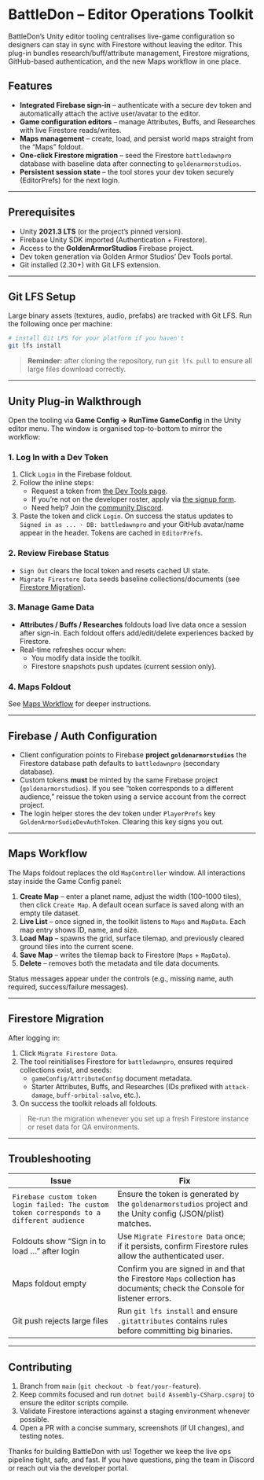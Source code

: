 # BattleDon – Editor Operations Toolkit

BattleDon’s Unity editor tooling centralises live-game configuration so designers can stay in sync with Firestore without leaving the editor. This plug-in bundles research/buff/attribute management, Firestore migrations, GitHub-based authentication, and the new Maps workflow in one place.


## Features

- **Integrated Firebase sign-in** – authenticate with a secure dev token and automatically attach the active user/avatar to the editor.
- **Game configuration editors** – manage Attributes, Buffs, and Researches with live Firestore reads/writes.
- **Maps management** – create, load, and persist world maps straight from the “Maps” foldout.
- **One-click Firestore migration** – seed the Firestore `battledawnpro` database with baseline data after connecting to `goldenarmorstudios`.
- **Persistent session state** – the tool stores your dev token securely (EditorPrefs) for the next login.

---

## Prerequisites

- Unity **2021.3 LTS** (or the project’s pinned version).  
- Firebase Unity SDK imported (Authentication + Firestore).  
- Access to the **GoldenArmorStudios** Firebase project.  
- Dev token generation via Golden Armor Studios’ Dev Tools portal.  
- Git installed (2.30+) with Git LFS extension.

---

## Git LFS Setup

Large binary assets (textures, audio, prefabs) are tracked with Git LFS. Run the following once per machine:

```bash
# install Git LFS for your platform if you haven't
git lfs install

```

> **Reminder:** after cloning the repository, run `git lfs pull` to ensure all large files download correctly.

---

## Unity Plug-in Walkthrough

Open the tooling via **Game Config → RunTime GameConfig** in the Unity editor menu. The window is organised top-to-bottom to mirror the workflow:

### 1. Log In with a Dev Token

1. Click `Login` in the Firebase foldout.  
2. Follow the inline steps:
   - Request a token from [the Dev Tools page](https://goldenarmorstudio.art/dev-tools).  
   - If you’re not on the developer roster, apply via [the signup form](https://goldenarmorstudio.art/join-team).  
   - Need help? Join the [community Discord](https://goldenarmorstudio.art/community).  
3. Paste the token and click `Login`. On success the status updates to `Signed in as ... · DB: battledawnpro` and your GitHub avatar/name appear in the header. Tokens are cached in `EditorPrefs`.

### 2. Review Firebase Status

- `Sign Out` clears the local token and resets cached UI state.  
- `Migrate Firestore Data` seeds baseline collections/documents (see [Firestore Migration](#firestore-migration)).

### 3. Manage Game Data

- **Attributes / Buffs / Researches** foldouts load live data once a session after sign-in. Each foldout offers add/edit/delete experiences backed by Firestore.
- Real-time refreshes occur when:
  - You modify data inside the toolkit.  
  - Firestore snapshots push updates (current session only).

### 4. Maps Foldout

See [Maps Workflow](#maps-workflow) for deeper instructions.

---

## Firebase / Auth Configuration

- Client configuration points to Firebase **project `goldenarmorstudios`** the Firestore database path defaults to `battledawnpro` (secondary database).
- Custom tokens **must** be minted by the same Firebase project (`goldenarmorstudios`). If you see “token corresponds to a different audience,” reissue the token using a service account from the correct project.
- The login helper stores the dev token under `PlayerPrefs` key `GoldenArmorSudioDevAuthToken`. Clearing this key signs you out.

---

## Maps Workflow

The Maps foldout replaces the old `MapController` window. All interactions stay inside the Game Config panel:

1. **Create Map** – enter a planet name, adjust the width (100–1000 tiles), then click `Create Map`. A default ocean surface is saved along with an empty tile dataset.
2. **Live List** – once signed in, the toolkit listens to `Maps` and `MapData`. Each map entry shows ID, name, and size.
3. **Load Map** – spawns the grid, surface tilemap, and previously cleared ground tiles into the current scene.
4. **Save Map** – writes the tilemap back to Firestore (`Maps` + `MapData`).
5. **Delete** – removes both the metadata and tile data documents.

Status messages appear under the controls (e.g., missing name, auth required, success/failure messages).

---

## Firestore Migration

After logging in:

1. Click `Migrate Firestore Data`.  
2. The tool reinitialises Firestore for `battledawnpro`, ensures required collections exist, and seeds:
   - `gameConfig/AttributeConfig` document metadata.  
   - Starter Attributes, Buffs, and Researches (IDs prefixed with `attack-damage`, `buff-orbital-salvo`, etc.).
3. On success the toolkit reloads all foldouts.

> Re-run the migration whenever you set up a fresh Firestore instance or reset data for QA environments.

---

## Troubleshooting

| Issue | Fix |
|-------|-----|
| `Firebase custom token login failed: The custom token corresponds to a different audience` | Ensure the token is generated by the `goldenarmorstudios` project and the Unity config (JSON/plist) matches. |
| Foldouts show “Sign in to load …” after login | Use `Migrate Firestore Data` once; if it persists, confirm Firestore rules allow the authenticated user. |
| Maps foldout empty | Confirm you are signed in and that the Firestore `Maps` collection has documents; check the Console for listener errors. |
| Git push rejects large files | Run `git lfs install` and ensure `.gitattributes` contains rules before committing big binaries. |

---

## Contributing

1. Branch from `main` (`git checkout -b feat/your-feature`).  
2. Keep commits focused and run `dotnet build Assembly-CSharp.csproj` to ensure the editor scripts compile.  
3. Validate Firestore interactions against a staging environment whenever possible.  
4. Open a PR with a concise summary, screenshots (if UI changes), and testing notes.

Thanks for building BattleDon with us! Together we keep the live ops pipeline tight, safe, and fast. If you have questions, ping the team in Discord or reach out via the developer portal.

